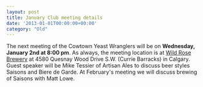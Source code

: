 ```yaml
---
layout: post
title: January Club meeting details
date: '2013-01-01T00:00:00+00:00'
category: "Old"
---
```

<p>The next meeting of the Cowtown Yeast Wranglers will be on <strong>Wednesday&#44; January 2nd at 8:00 pm</strong>. As always&#44; the meeting location is at <a target="_blank" href="http://www.wildrosebrewery/">Wild Rose Brewery</a> at 4580 Quesnay Wood Drive S.W. (Currie Barracks) in Calgary. Guest speaker will be Mike Tessier of Artisan Ales to discuss beer styles Saisons and Biere de Garde. At February's meeting we will discuss brewing of Saisons with Matt Lowe.</p>
